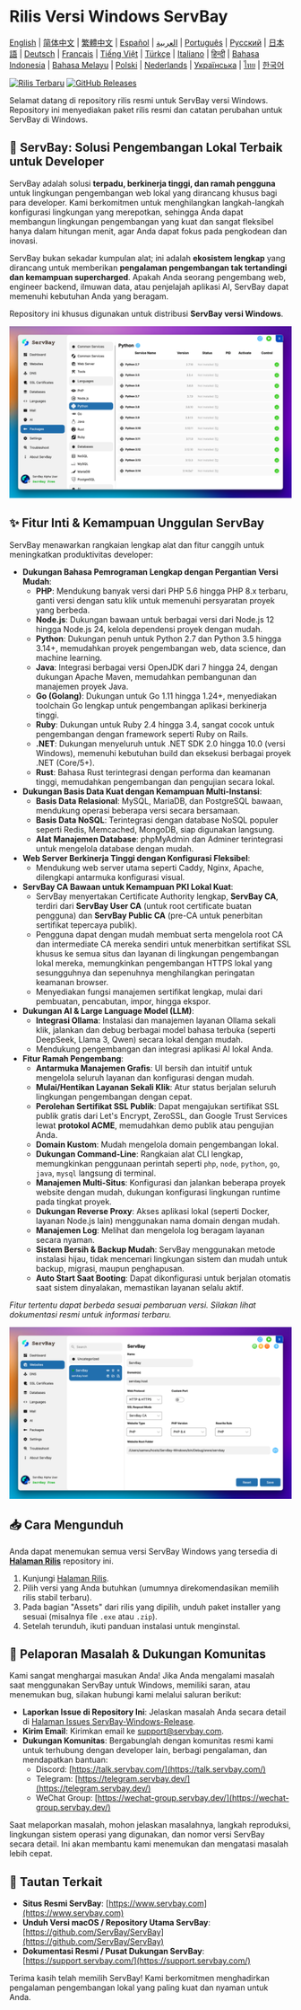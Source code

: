 # Rilis Versi Windows ServBay

[English](/README.md) | [简体中文](/README_zh-CN.md) | [繁體中文](/README_zh-TW.md) | [Español](/README_es.md) | [العربية](/README_ar.md) | [Português](/README_pt.md) | [Русский](/README_ru.md) | [日本語](/README_ja.md) | [Deutsch](/README_de.md) | [Français](/README_fr.md) | [Tiếng Việt](/README_vi.md) | [Türkçe](/README_tr.md) | [Italiano](/README_it.md) | [हिन्दी](/README_hi.md) | [Bahasa Indonesia](/README_id.md) | [Bahasa Melayu](/README_ms.md) | [Polski](/README_pl.md) | [Nederlands](/README_nl.md) | [Українська](/README_uk.md) | [ไทย](/README_th.md) | [한국어](/README_ko.md)

[![Rilis Terbaru](https://img.shields.io/github/v/release/ServBay/ServBay-Windows-Release?display_name=tag&sort=date&label=Latest%20Release)](./releases/latest)
[![GitHub Releases](https://img.shields.io/github/downloads/ServBay/ServBay-Windows-Release/total?label=Total%20Downloads)](./releases)

Selamat datang di repository rilis resmi untuk ServBay versi Windows. Repository ini menyediakan paket rilis resmi dan catatan perubahan untuk ServBay di Windows.

## 🚀 ServBay: Solusi Pengembangan Lokal Terbaik untuk Developer

ServBay adalah solusi **terpadu, berkinerja tinggi, dan ramah pengguna** untuk lingkungan pengembangan web lokal yang dirancang khusus bagi para developer. Kami berkomitmen untuk menghilangkan langkah-langkah konfigurasi lingkungan yang merepotkan, sehingga Anda dapat membangun lingkungan pengembangan yang kuat dan sangat fleksibel hanya dalam hitungan menit, agar Anda dapat fokus pada pengkodean dan inovasi.

ServBay bukan sekadar kumpulan alat; ini adalah **ekosistem lengkap** yang dirancang untuk memberikan **pengalaman pengembangan tak tertandingi dan kemampuan supercharged**. Apakah Anda seorang pengembang web, engineer backend, ilmuwan data, atau penjelajah aplikasi AI, ServBay dapat memenuhi kebutuhan Anda yang beragam.

Repository ini khusus digunakan untuk distribusi **ServBay versi Windows**.

![Screenshot ServBay versi Windows: Perangkat Lunak](screenshots/softwares.png)

## ✨ Fitur Inti & Kemampuan Unggulan ServBay

ServBay menawarkan rangkaian lengkap alat dan fitur canggih untuk meningkatkan produktivitas developer:

*   **Dukungan Bahasa Pemrograman Lengkap dengan Pergantian Versi Mudah**:
    *   **PHP**: Mendukung banyak versi dari PHP 5.6 hingga PHP 8.x terbaru, ganti versi dengan satu klik untuk memenuhi persyaratan proyek yang berbeda.
    *   **Node.js**: Dukungan bawaan untuk berbagai versi dari Node.js 12 hingga Node.js 24, kelola dependensi proyek dengan mudah.
    *   **Python**: Dukungan penuh untuk Python 2.7 dan Python 3.5 hingga 3.14+, memudahkan proyek pengembangan web, data science, dan machine learning.
    *   **Java**: Integrasi berbagai versi OpenJDK dari 7 hingga 24, dengan dukungan Apache Maven, memudahkan pembangunan dan manajemen proyek Java.
    *   **Go (Golang)**: Dukungan untuk Go 1.11 hingga 1.24+, menyediakan toolchain Go lengkap untuk pengembangan aplikasi berkinerja tinggi.
    *   **Ruby**: Dukungan untuk Ruby 2.4 hingga 3.4, sangat cocok untuk pengembangan dengan framework seperti Ruby on Rails.
    *   **.NET**: Dukungan menyeluruh untuk .NET SDK 2.0 hingga 10.0 (versi Windows), memenuhi kebutuhan build dan eksekusi berbagai proyek .NET (Core/5+).
    *   **Rust**: Bahasa Rust terintegrasi dengan performa dan keamanan tinggi, memudahkan pengembangan dan pengujian secara lokal.
*   **Dukungan Basis Data Kuat dengan Kemampuan Multi-Instansi**:
    *   **Basis Data Relasional**: MySQL, MariaDB, dan PostgreSQL bawaan, mendukung operasi beberapa versi secara bersamaan.
    *   **Basis Data NoSQL**: Terintegrasi dengan database NoSQL populer seperti Redis, Memcached, MongoDB, siap digunakan langsung.
    *   **Alat Manajemen Database**: phpMyAdmin dan Adminer terintegrasi untuk mengelola database dengan mudah.
*   **Web Server Berkinerja Tinggi dengan Konfigurasi Fleksibel**:
    *   Mendukung web server utama seperti Caddy, Nginx, Apache, dilengkapi antarmuka konfigurasi visual.
*   **ServBay CA Bawaan untuk Kemampuan PKI Lokal Kuat**:
    *   ServBay menyertakan Certificate Authority lengkap, **ServBay CA**, terdiri dari **ServBay User CA** (untuk root certificate buatan pengguna) dan **ServBay Public CA** (pre-CA untuk penerbitan sertifikat tepercaya publik).
    *   Pengguna dapat dengan mudah membuat serta mengelola root CA dan intermediate CA mereka sendiri untuk menerbitkan sertifikat SSL khusus ke semua situs dan layanan di lingkungan pengembangan lokal mereka, memungkinkan pengembangan HTTPS lokal yang sesungguhnya dan sepenuhnya menghilangkan peringatan keamanan browser.
    *   Menyediakan fungsi manajemen sertifikat lengkap, mulai dari pembuatan, pencabutan, impor, hingga ekspor.
*   **Dukungan AI & Large Language Model (LLM)**:
    *   **Integrasi Ollama**: Instalasi dan manajemen layanan Ollama sekali klik, jalankan dan debug berbagai model bahasa terbuka (seperti DeepSeek, Llama 3, Qwen) secara lokal dengan mudah.
    *   Mendukung pengembangan dan integrasi aplikasi AI lokal Anda.
*   **Fitur Ramah Pengembang**:
    *   **Antarmuka Manajemen Grafis**: UI bersih dan intuitif untuk mengelola seluruh layanan dan konfigurasi dengan mudah.
    *   **Mulai/Hentikan Layanan Sekali Klik**: Atur status berjalan seluruh lingkungan pengembangan dengan cepat.
    *   **Perolehan Sertifikat SSL Publik**: Dapat mengajukan sertifikat SSL publik gratis dari Let's Encrypt, ZeroSSL, dan Google Trust Services lewat **protokol ACME**, memudahkan demo publik atau pengujian Anda.
    *   **Domain Kustom**: Mudah mengelola domain pengembangan lokal.
    *   **Dukungan Command-Line**: Rangkaian alat CLI lengkap, memungkinkan penggunaan perintah seperti `php`, `node`, `python`, `go`, `java`, `mysql` langsung di terminal.
    *   **Manajemen Multi-Situs**: Konfigurasi dan jalankan beberapa proyek website dengan mudah, dukungan konfigurasi lingkungan runtime pada tingkat proyek.
    *   **Dukungan Reverse Proxy**: Akses aplikasi lokal (seperti Docker, layanan Node.js lain) menggunakan nama domain dengan mudah.
    *   **Manajemen Log**: Melihat dan mengelola log beragam layanan secara nyaman.
    *   **Sistem Bersih & Backup Mudah**: ServBay menggunakan metode instalasi hijau, tidak mencemari lingkungan sistem dan mudah untuk backup, migrasi, maupun penghapusan.
    *   **Auto Start Saat Booting**: Dapat dikonfigurasi untuk berjalan otomatis saat sistem dinyalakan, memastikan layanan selalu aktif.

*Fitur tertentu dapat berbeda sesuai pembaruan versi. Silakan lihat dokumentasi resmi untuk informasi terbaru.*

![Screenshot ServBay versi Windows: Website](screenshots/website.png)

## 📥 Cara Mengunduh

Anda dapat menemukan semua versi ServBay Windows yang tersedia di **[Halaman Rilis](./releases)** repository ini.

1.  Kunjungi [Halaman Rilis](./releases).
2.  Pilih versi yang Anda butuhkan (umumnya direkomendasikan memilih rilis stabil terbaru).
3.  Pada bagian "Assets" dari rilis yang dipilih, unduh paket installer yang sesuai (misalnya file `.exe` atau `.zip`).
4.  Setelah terunduh, ikuti panduan instalasi untuk menginstal.

## 💬 Pelaporan Masalah & Dukungan Komunitas

Kami sangat menghargai masukan Anda! Jika Anda mengalami masalah saat menggunakan ServBay untuk Windows, memiliki saran, atau menemukan bug, silakan hubungi kami melalui saluran berikut:

*   **Laporkan Issue di Repository Ini**: Jelaskan masalah Anda secara detail di [Halaman Issues ServBay-Windows-Release](./issues).
*   **Kirim Email**: Kirimkan email ke [support@servbay.com](mailto:support@servbay.com).
*   **Dukungan Komunitas**: Bergabunglah dengan komunitas resmi kami untuk terhubung dengan developer lain, berbagi pengalaman, dan mendapatkan bantuan:
    *   Discord: [https://talk.servbay.com/](https://talk.servbay.com/)
    *   Telegram: [https://telegram.servbay.dev/](https://telegram.servbay.dev/)
    *   WeChat Group: [https://wechat-group.servbay.dev/](https://wechat-group.servbay.dev/)

Saat melaporkan masalah, mohon jelaskan masalahnya, langkah reproduksi, lingkungan sistem operasi yang digunakan, dan nomor versi ServBay secara detail. Ini akan membantu kami menemukan dan mengatasi masalah lebih cepat.

## 🔗 Tautan Terkait

*   **Situs Resmi ServBay**: [https://www.servbay.com](https://www.servbay.com)
*   **Unduh Versi macOS / Repository Utama ServBay**: [https://github.com/ServBay/ServBay](https://github.com/ServBay/ServBay)
*   **Dokumentasi Resmi / Pusat Dukungan ServBay**: [https://support.servbay.com/](https://support.servbay.com/)

Terima kasih telah memilih ServBay! Kami berkomitmen menghadirkan pengalaman pengembangan lokal yang paling kuat dan nyaman untuk Anda.